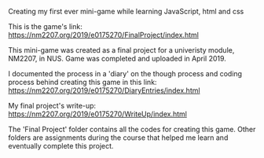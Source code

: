 Creating my first ever mini-game while learning JavaScript, html and css

This is the game's link:
https://nm2207.org/2019/e0175270/FinalProject/index.html

This mini-game was created as a final project for a univeristy module, NM2207, in NUS.
Game was completed and uploaded in April 2019.

I documented the process in a 'diary' on the though process and coding process behind creating this game in this link:
https://nm2207.org/2019/e0175270/DiaryEntries/index.html

My final project's write-up:
https://nm2207.org/2019/e0175270/WriteUp/index.html

The 'Final Project' folder contains all the codes for creating this game. 
Other folders are assignments during the course that helped me learn and eventually complete this project.
